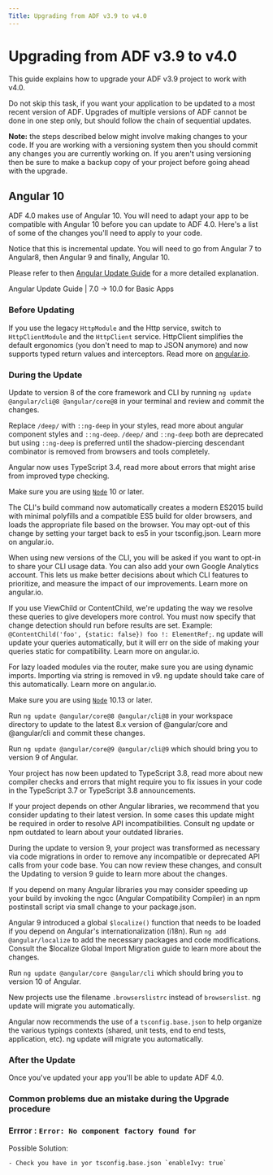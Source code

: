 ```yaml
---
Title: Upgrading from ADF v3.9 to v4.0
---
```


# Upgrading from ADF v3.9 to v4.0

This guide explains how to upgrade your ADF v3.9 project to work with v4.0.

Do not skip this task, if you want your application to be updated to a most recent version of ADF. 
Upgrades of multiple versions of ADF cannot be done in one step only, but should follow the chain of sequential updates. 

**Note:** the steps described below might involve making changes
to your code. If you are working with a versioning system then you should
commit any changes you are currently working on. If you aren't using versioning
then be sure to make a backup copy of your project before going ahead with the
upgrade.

## Angular 10

ADF 4.0 makes use of Angular 10. You will need to adapt your app to be compatible with Angular 10 before you can update to ADF 4.0.
Here's a list of some of the changes you'll need to apply to your code. 

Notice that this is incremental update. You will need to go from Angular 7 to Angular8, then Angular 9 and finally, Angular 10.

Please refer to then [Angular Update Guide](https://update.angular.io/#7.0:10.0) for a more detailed explanation.

Angular Update Guide | 7.0 -> 10.0 for Basic Apps

### Before Updating

If you use the legacy `HttpModule` and the Http service, switch to `HttpClientModule` and the `HttpClient` service. 
HttpClient simplifies the default ergonomics (you don't need to map to JSON anymore) and now supports typed return values and interceptors. 
Read more on [angular.io](https://angular.io/).

### During the Update

Update to version 8 of the core framework and CLI by running `ng update @angular/cli@8 @angular/core@8` in your terminal and review and commit the changes.

Replace `/deep/` with `::ng-deep` in your styles, read more about angular component styles and `::ng-deep`. `/deep/` and `::ng-deep` both are deprecated but using `::ng-deep` is preferred until the shadow-piercing descendant combinator is removed from browsers and tools completely.

Angular now uses TypeScript 3.4, read more about errors that might arise from improved type checking.

Make sure you are using [`Node`](https://github.com/Alfresco/alfresco-js-api/blob/develop/src/api/content-rest-api/docs/Node.md) 10 or later.

The CLI's build command now automatically creates a modern ES2015 build with minimal polyfills and a compatible ES5 build for older browsers, and loads the appropriate file based on the browser. You may opt-out of this change by setting your target back to es5 in your tsconfig.json. Learn more on angular.io.

When using new versions of the CLI, you will be asked if you want to opt-in to share your CLI usage data. You can also add your own Google Analytics account. This lets us make better decisions about which CLI features to prioritize, and measure the impact of our improvements. Learn more on angular.io.

If you use ViewChild or ContentChild, we're updating the way we resolve these queries to give developers more control. You must now specify that change detection should run before results are set. Example: `@ContentChild('foo', {static: false}) foo !: ElementRef;`. ng update will update your queries automatically, but it will err on the side of making your queries static for compatibility. Learn more on angular.io.

For lazy loaded modules via the router, make sure you are using dynamic imports. Importing via string is removed in v9. ng update should take care of this automatically. Learn more on angular.io.

Make sure you are using [`Node`](https://github.com/Alfresco/alfresco-js-api/blob/develop/src/api/content-rest-api/docs/Node.md) 10.13 or later.

Run `ng update @angular/core@8 @angular/cli@8` in your workspace directory to update to the latest 8.x version of @angular/core and @angular/cli and commit these changes.

Run `ng update @angular/core@9 @angular/cli@9` which should bring you to version 9 of Angular.

Your project has now been updated to TypeScript 3.8, read more about new compiler checks and errors that might require you to fix issues in your code in the TypeScript 3.7 or TypeScript 3.8 announcements.

If your project depends on other Angular libraries, we recommend that you consider updating to their latest version. In some cases this update might be required in order to resolve API incompatibilities. Consult ng update or npm outdated to learn about your outdated libraries.

During the update to version 9, your project was transformed as necessary via code migrations in order to remove any incompatible or deprecated API calls from your code base. You can now review these changes, and consult the Updating to version 9 guide to learn more about the changes.

If you depend on many Angular libraries you may consider speeding up your build by invoking the ngcc (Angular Compatibility Compiler) in an npm postinstall script via small change to your package.json.

Angular 9 introduced a global `$localize()` function that needs to be loaded if you depend on Angular's internationalization (i18n). Run `ng add @angular/localize` to add the necessary packages and code modifications. Consult the $localize Global Import Migration guide to learn more about the changes.

Run `ng update @angular/core @angular/cli` which should bring you to version 10 of Angular.

New projects use the filename `.browserslistrc` instead of `browserslist`. ng update will migrate you automatically.

Angular now recommends the use of a `tsconfig.base.json` to help organize the various typings contexts (shared, unit tests, end to end tests, application, etc). ng update will migrate you automatically.

### After the Update

Once you've updated your app you'll be able to update ADF 4.0.

### Common problems due an mistake during the Upgrade procedure

### Errror : `Error: No component factory found for`

Possible Solution:

    - Check you have in yor tsconfig.base.json `enableIvy: true`

